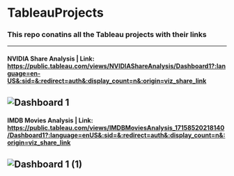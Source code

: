 # TableauProjects
### This repo conatins all the Tableau projects with their links
---
#### NVIDIA Share Analysis | Link: https://public.tableau.com/views/NVIDIAShareAnalysis/Dashboard1?:language=en-US&:sid=&:redirect=auth&:display_count=n&:origin=viz_share_link 
![Dashboard 1](https://github.com/user-attachments/assets/5830779b-9c59-4cdb-80f9-b2698c3e18a7)
---
#### IMDB Movies Analysis | Link: https://public.tableau.com/views/IMDBMoviesAnalysis_17158520218140/Dashboard1?:language=enUS&:sid=&:redirect=auth&:display_count=n&:origin=viz_share_link 
![Dashboard 1 (1)](https://github.com/user-attachments/assets/47b65b7c-52b4-4661-84c4-be283cd8f32f)
---


